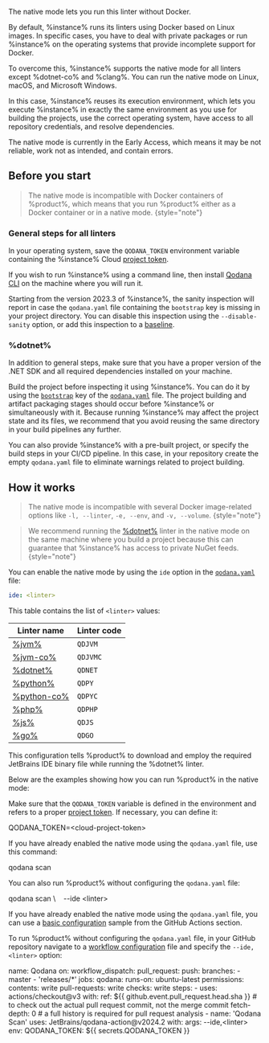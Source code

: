 [//]: # (title: Native mode)

<link-summary>The native mode lets you run this linter without Docker.</link-summary>

By default, %instance% runs its linters using Docker based on Linux images. 
In specific cases, you have to deal with private packages or run %instance% on the operating systems that
provide incomplete support for Docker. 

To overcome this, %instance% supports the native mode for all linters except %dotnet-co% and %clang%.
You can run the native mode on Linux, macOS, and Microsoft Windows.

In this case, %instance% reuses its execution environment, which lets you execute %instance% in exactly the same 
environment as you use for building the projects, use the correct operating system, have access to all repository
credentials, and resolve dependencies. 

<note>
    The native mode is currently in the Early Access, which means it may be not reliable, work not as intended, and contain errors.
</note>

## Before you start

> The native mode is incompatible with Docker containers of %product%, which means that you run
> %product% either as a Docker container or in a native mode.
> {style="note"}

### General steps for all linters

In your operating system, save the `QODANA_TOKEN` environment variable containing the %instance% Cloud
[project token](project-token.md).

If you wish to run %instance% using a command line, then install [Qodana CLI](Quick-start.topic#quickstart-run-using-cli) on the machine where you will run it.

Starting from the version 2023.3 of %instance%, the sanity inspection will report in case the `qodana.yaml` file
containing the `bootstrap` key is missing in your project directory. You can disable this inspection using the 
`--disable-sanity` option, or add this inspection to a [baseline](baseline.topic).

### %dotnet%

In addition to general steps, make sure that you have a proper version of the .NET SDK and all required 
dependencies installed on your machine. 

Build the project before inspecting it using %instance%. You can do it by using the [`bootstrap`](before-running-qodana.md) key of the 
[`qodana.yaml`](qodana-yaml.md) file. The project building and artifact 
packaging stages should occur before %instance% or simultaneously with it. Because running %instance% may affect the 
project state and its files, we recommend that you avoid reusing the same directory in your build pipelines any further. 

You can also provide %instance% with a pre-built project, or specify the build steps in your CI/CD pipeline. In this 
case, in your repository create the empty `qodana.yaml` file to eliminate warnings related to project building.

## How it works

> The native mode is incompatible with several Docker image-related options like `-l, --linter`,
`-e, --env`, and `-v, --volume`.
{style="note"}

> We recommend running the [%dotnet%](dotnet.md) linter in the native mode on the same machine where you build a project 
> because this can guarantee that %instance% has access to private NuGet feeds.
{style="note"}

You can enable the native mode by using the `ide` option in the [`qodana.yaml`](qodana-yaml.md) file: 

```yaml
ide: <linter>
```

This table contains the list of `<linter>` values:

| Linter name                | Linter code |
|----------------------------|-------------|
| [%jvm%](jvm.md)            | `QDJVM`     |
| [%jvm-co%](jvm.md)         | `QDJVMC`    |
| [%dotnet%](dotnet.md)      | `QDNET`     |
| [%python%](python.md)      | `QDPY`      |
| [%python-co%](python.md)   | `QDPYC`     |
| [%php%](php.md)            | `QDPHP`     |
| [%js%](js.md)              | `QDJS`      |
| [%go%](golang.md)          | `QDGO`      |


This configuration tells %product% to download and employ the required JetBrains IDE binary file while running the
%dotnet% linter.

Below are the examples showing how you can run %product% in the native mode:

<tabs group="cli-settings">
    <tab title="Qodana CLI" group-key="native-mode-qodana-cli">
                <procedure>
                    <step>
                        <p>Make sure that the <code>QODANA_TOKEN</code> variable is defined in the environment and refers to a proper 
                        <a href="project-token.md">project token</a>. If necessary, you can define it:</p>
                        <code-block lang="shell" prompt="$">
                            QODANA_TOKEN=&lt;cloud-project-token&gt;
                        </code-block>
                    </step>
                    <step>
                        <p>If you have already enabled the native mode using the <code>qodana.yaml</code> file, use this 
                        command:</p>
                        <code-block lang="shell" prompt="$">qodana scan</code-block>
                        <p>You can also run %product% without configuring the <code>qodana.yaml</code> file:</p>
                        <code-block lang="shell" prompt="$">
                            qodana scan \
                            &nbsp;&nbsp;&nbsp;--ide &lt;linter&gt;
                        </code-block>
                    </step>
                </procedure>
    </tab>
    <tab title="GitHub Actions" group-key="native-mode-github">
        <p>If you have already enabled the native mode using the <code>qodana.yaml</code> file, you can use a 
        <a href="github.md" anchor="Basic+configuration">basic configuration</a> sample from the GitHub Actions section.</p>
        <p>To run %product% without configuring the <code>qodana.yaml</code> file, in your GitHub repository navigate to 
        a <a href="github.md" anchor="Basic+configuration">workflow configuration</a> file and specify the <code>--ide,&lt;linter&gt;</code> option:</p>
        <code-block lan="yaml">
        name: Qodana
        on:
          workflow_dispatch:
          pull_request:
          push:
            branches:
              - master
              - 'releases/*'
        jobs:
          qodana:
            runs-on: ubuntu-latest
            permissions:
              contents: write
              pull-requests: write
              checks: write
            steps:
              - uses: actions/checkout@v3
                with:
                  ref: ${{ github.event.pull_request.head.sha }}  # to check out the actual pull request commit, not the merge commit
                  fetch-depth: 0  # a full history is required for pull request analysis
              - name: 'Qodana Scan'
                uses: JetBrains/qodana-action@v2024.2
                with:
                  args: --ide,&lt;linter&gt;
                env:
                  QODANA_TOKEN: ${{ secrets.QODANA_TOKEN }}
        </code-block>
    </tab>
</tabs>
